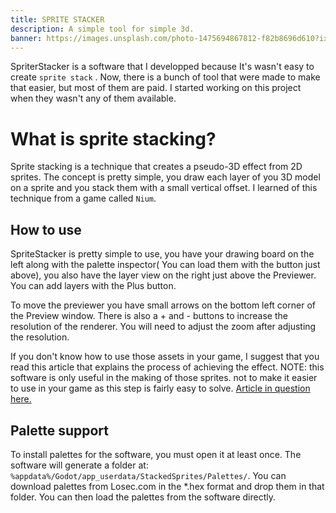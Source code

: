 ```yaml
---
title: SPRITE STACKER
description: A simple tool for simple 3d.
banner: https://images.unsplash.com/photo-1475694867812-f82b8696d610?ixlib=rb-1.2.1&q=85&fm=jpg&crop=entropy
---
```


SpriterStacker is a software that I developped because It's wasn't easy to create `sprite stack` . Now, there is a bunch of tool that were made to make that easier, but most of them are paid. I started working on this project when they wasn't any of them available. 

# What is sprite stacking?

Sprite stacking is a technique that creates a pseudo-3D effect from 2D sprites. The concept is pretty simple, you draw each layer of you 3D model on a sprite and you stack them with a small vertical offset. I learned of this technique from a game called `Nium`. 

## How to use   

SpriteStacker is pretty simple to use, you have your drawing board on the left along with the palette inspector( You can load them with the button just above), you also have the layer view on the right just above the Previewer. You can add layers with the Plus button.

To move the previewer you have small arrows on the bottom left corner of the Preview window. There is also a + and - buttons to increase the resolution of the renderer. You will need to adjust the zoom after adjusting the resolution.

If you don't know how to use those assets in your game, I suggest that you read this article that explains the process of achieving the effect. NOTE: this software is only useful in the making of those sprites. not to make it easier to use in your game as this step is fairly easy to solve. [Article in question here.](http://www.like100bears.com/writing/2d-3d-in-gamemaker-studio)

## Palette support

To install palettes for the software, you must open it at least once. The software will generate a folder at: `%appdata%/Godot/app_userdata/StackedSprites/Palettes/`. You can download palettes from Losec.com in the *.hex format and drop them in that folder. You can then load the palettes from the software directly.
